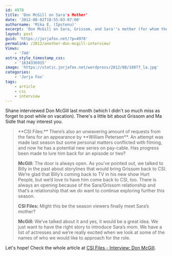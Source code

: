 ```yaml
---
id: 4978
title: 'Don McGill on Sara's Mother'
date: '2012-08-02T18:55:03-07:00'
authorname: 'Mika E. (Ipstenu)'
excerpt: 'Don McGill on Sara, Grissom, and Sara''s mother (for whom they have a list).'
layout: post
guid: 'https://jorjafox.net/?p=4978'
permalink: /2012/another-don-mcgill-interview/
Views:
    - '740'
astra_style_timestamp_css:
    - '1634336915'
image: 'https://static.jorjafox.net/wordpress/2012/08/18077_la.jpg'
categories:
    - 'Jorja Fox'
tags:
    - article
    - csi
    - interview
---
```


Shane interviewed Don McGill last month (which I didn't so much miss as forget to post while on vacation). There's a little bit about Grissom and Ma Sidle that may interest you.
<blockquote>**CSI Files:** There’s also an unwavering amount of requests from the fans for an appearance by **William Petersen**. An attempt was made last season but some personal matters conflicted with filming, and now he has a potential new series on pay-cable. Has progress been made to lure him back for an episode or two?

**McGill:** The door is always open. As you’ve pointed out, we talked to Billy in the past about storylines that would bring Grissom back to CSI. We’re glad that Billy’s coming back to TV in his new show Hurt People, but we’d love to have him come back to CSI, too. There is always an opening because of the Sara/Grissom relationship and that’s a relationship that we do want to continue exploring further this season.

**CSI Files:** Might this be the season viewers finally meet Sara’s mother?

**McGill:** We’ve talked about it and yes, it would be a great idea. We just want to have the right story to introduce Sara’s mom. We have a list of actresses and we’re really excited when we look at some of the names of who we would like to approach for the role.</blockquote>
Let's hope! Check the whole article at <a href="http://www.csifiles.com/content/2012/07/interview-don-mcgill/">CSI Files - Interview: Don McGill</a>.
